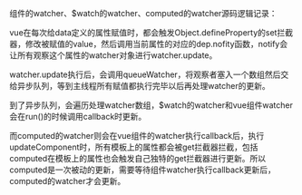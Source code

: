 组件的watcher、$watch的watcher、computed的watcher源码逻辑记录：

vue在每次给data定义的属性赋值时，都会触发Object.defineProperty的set拦截器，修改被赋值的value，然后调用当前属性的对应的dep.nofity函数，notify会让所有观察这个属性的watcher对象进行watcher.update。

watcher.update执行后，会调用queueWatcher，将观察者塞入一个数组然后交给异步队列，等到主线程所有赋值都执行完毕以后再处理watcher的更新。

到了异步队列，会遍历处理watcher数组，$watch的watcher和vue组件watcher会在run()的时候调用callback时更新。

而computed的watcher则会在vue组件的watcher执行callback后，执行updateComponent时，所有模板上的属性都会被get拦截器拦截，包括computed在模板上的属性也会触发自己独特的get拦截器进行更新。所以computed是一次被动的更新，需要等待组件watcher执行callback更新后，computed的watcher才会更新。